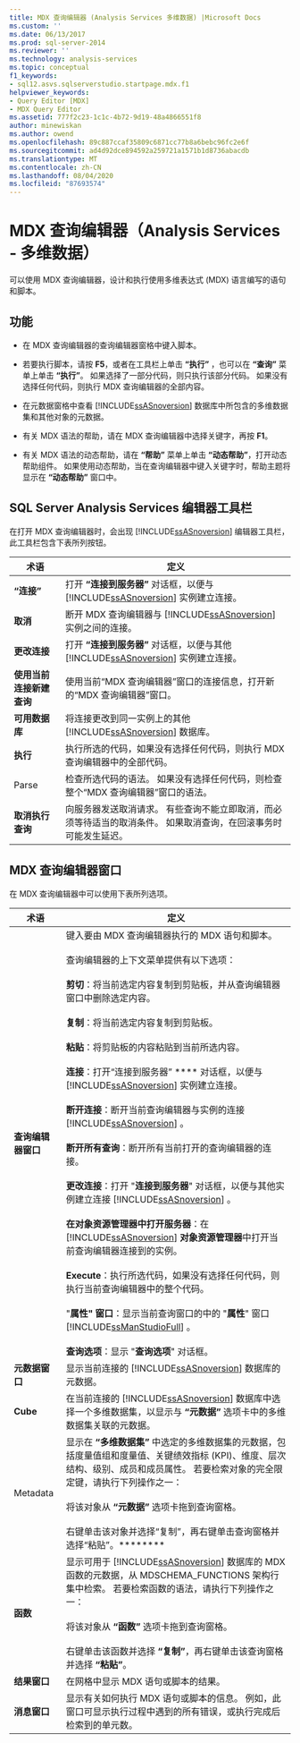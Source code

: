 ```yaml
---
title: MDX 查询编辑器 (Analysis Services 多维数据) |Microsoft Docs
ms.custom: ''
ms.date: 06/13/2017
ms.prod: sql-server-2014
ms.reviewer: ''
ms.technology: analysis-services
ms.topic: conceptual
f1_keywords:
- sql12.asvs.sqlserverstudio.startpage.mdx.f1
helpviewer_keywords:
- Query Editor [MDX]
- MDX Query Editor
ms.assetid: 777f2c23-1c1c-4b72-9d19-48a4866551f8
author: minewiskan
ms.author: owend
ms.openlocfilehash: 89c887ccaf35809c6871cc77b8a6bebc96fc2e6f
ms.sourcegitcommit: ad4d92dce894592a259721a1571b1d8736abacdb
ms.translationtype: MT
ms.contentlocale: zh-CN
ms.lasthandoff: 08/04/2020
ms.locfileid: "87693574"
---
```

# <a name="mdx-query-editor-analysis-services---multidimensional-data"></a>MDX 查询编辑器（Analysis Services - 多维数据）
  可以使用 MDX 查询编辑器，设计和执行使用多维表达式 (MDX) 语言编写的语句和脚本。  
  
## <a name="features"></a>功能  
  
-   在 MDX 查询编辑器的查询编辑器窗格中键入脚本。  
  
-   若要执行脚本，请按 **F5**，或者在工具栏上单击 **“执行”** ，也可以在 **“查询”** 菜单上单击 **“执行”**。 如果选择了一部分代码，则只执行该部分代码。 如果没有选择任何代码，则执行 MDX 查询编辑器的全部内容。  
  
-   在元数据窗格中查看 [!INCLUDE[ssASnoversion](../includes/ssasnoversion-md.md)] 数据库中所包含的多维数据集和其他对象的元数据。  
  
-   有关 MDX 语法的帮助，请在 MDX 查询编辑器中选择关键字，再按 **F1**。  
  
-   有关 MDX 语法的动态帮助，请在 **“帮助”** 菜单上单击 **“动态帮助”**，打开动态帮助组件。 如果使用动态帮助，当在查询编辑器中键入关键字时，帮助主题将显示在 **“动态帮助”** 窗口中。  
  
## <a name="sql-server-analysis-services-editors-toolbar"></a>SQL Server Analysis Services 编辑器工具栏  
 在打开 MDX 查询编辑器时，会出现 [!INCLUDE[ssASnoversion](../includes/ssasnoversion-md.md)] 编辑器工具栏，此工具栏包含下表所列按钮。  
  
|术语|定义|  
|----------|----------------|  
|**“连接”**|打开 **“连接到服务器”** 对话框，以便与 [!INCLUDE[ssASnoversion](../includes/ssasnoversion-md.md)] 实例建立连接。|  
|**取消**|断开 MDX 查询编辑器与 [!INCLUDE[ssASnoversion](../includes/ssasnoversion-md.md)] 实例之间的连接。|  
|**更改连接**|打开 **“连接到服务器”** 对话框，以便与其他 [!INCLUDE[ssASnoversion](../includes/ssasnoversion-md.md)] 实例建立连接。|  
|**使用当前连接新建查询**|使用当前“MDX 查询编辑器”窗口的连接信息，打开新的“MDX 查询编辑器”窗口。|  
|**可用数据库**|将连接更改到同一实例上的其他 [!INCLUDE[ssASnoversion](../includes/ssasnoversion-md.md)] 数据库。|  
|**执行**|执行所选的代码，如果没有选择任何代码，则执行 MDX 查询编辑器中的全部代码。|  
|Parse|检查所选代码的语法。 如果没有选择任何代码，则检查整个“MDX 查询编辑器”窗口的语法。|  
|**取消执行查询**|向服务器发送取消请求。 有些查询不能立即取消，而必须等待适当的取消条件。 如果取消查询，在回滚事务时可能发生延迟。|  
  
## <a name="mdx-query-editor-window"></a>MDX 查询编辑器窗口  
 在 MDX 查询编辑器中可以使用下表所列选项。  
  
|术语|定义|  
|----------|----------------|  
|**查询编辑器窗口**|键入要由 MDX 查询编辑器执行的 MDX 语句和脚本。<br /><br /> 查询编辑器的上下文菜单提供有以下选项：<br /><br /> **剪切**：将当前选定内容复制到剪贴板，并从查询编辑器窗口中删除选定内容。<br /><br /> **复制**：将当前选定内容复制到剪贴板。<br /><br /> **粘贴**：将剪贴板的内容粘贴到当前所选内容。<br /><br /> **连接**：打开“连接到服务器” **** 对话框，以便与 [!INCLUDE[ssASnoversion](../includes/ssasnoversion-md.md)] 实例建立连接。<br /><br /> **断开连接**：断开当前查询编辑器与实例的连接 [!INCLUDE[ssASnoversion](../includes/ssasnoversion-md.md)] 。<br /><br /> **断开所有查询**：断开所有当前打开的查询编辑器的连接。<br /><br /> **更改连接**：打开 "**连接到服务器**" 对话框，以便与其他实例建立连接 [!INCLUDE[ssASnoversion](../includes/ssasnoversion-md.md)] 。<br /><br /> **在对象资源管理器中打开服务器**：在 [!INCLUDE[ssASnoversion](../includes/ssasnoversion-md.md)] **对象资源管理器**中打开当前查询编辑器连接到的实例。<br /><br /> **Execute**：执行所选代码，如果没有选择任何代码，则执行当前查询编辑器中的整个代码。<br /><br /> "**属性" 窗口**：显示当前查询窗口的中的 "**属性**" 窗口 [!INCLUDE[ssManStudioFull](../includes/ssmanstudiofull-md.md)] 。<br /><br /> **查询选项**：显示 "**查询选项**" 对话框。|  
|**元数据窗口**|显示当前连接的 [!INCLUDE[ssASnoversion](../includes/ssasnoversion-md.md)] 数据库的元数据。|  
|**Cube**|在当前连接的 [!INCLUDE[ssASnoversion](../includes/ssasnoversion-md.md)] 数据库中选择一个多维数据集，以显示与 **“元数据”** 选项卡中的多维数据集关联的元数据。|  
|Metadata|显示在 **“多维数据集”** 中选定的多维数据集的元数据，包括度量值组和度量值、关键绩效指标 (KPI)、维度、层次结构、级别、成员和成员属性。 若要检索对象的完全限定键，请执行下列操作之一：<br /><br /> 将该对象从 **“元数据”** 选项卡拖到查询窗格。<br /><br /> 右键单击该对象并选择“复制”，再右键单击查询窗格并选择“粘贴”。********|  
|**函数**|显示可用于 [!INCLUDE[ssASnoversion](../includes/ssasnoversion-md.md)] 数据库的 MDX 函数的元数据，从 MDSCHEMA_FUNCTIONS 架构行集中检索。 若要检索函数的语法，请执行下列操作之一：<br /><br /> 将该对象从 **“函数”** 选项卡拖到查询窗格。<br /><br /> 右键单击该函数并选择 **“复制”**，再右键单击该查询窗格并选择 **“粘贴”**。|  
|**结果窗口**|在网格中显示 MDX 语句或脚本的结果。|  
|**消息窗口**|显示有关如何执行 MDX 语句或脚本的信息。 例如，此窗口可显示执行过程中遇到的所有错误，或执行完成后检索到的单元数。|  
  
  
